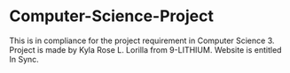 # Computer-Science-Project
This is in compliance for the project requirement in Computer Science 3.  Project is made by Kyla Rose L. Lorilla from 9-LITHIUM. Website is entitled In Sync.
